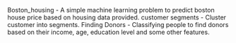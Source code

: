 Boston_housing - A simple machine learning problem to predict boston house price based on housing data provided.
customer segments - Cluster customer into segments.
Finding Donors - Classifying people to find donors based on their income, age, education level and some other features.


